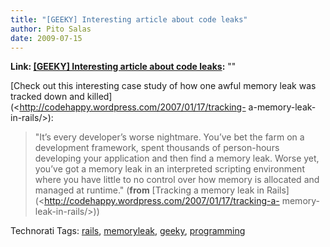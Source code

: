 ```yaml
---
title: "[GEEKY] Interesting article about code leaks"
author: Pito Salas
date: 2009-07-15
---
```


**Link: [[GEEKY] Interesting article about code leaks](None):** ""

[Check out this interesting case study of how one awful memory leak was
tracked down and killed](<http://codehappy.wordpress.com/2007/01/17/tracking-
a-memory-leak-in-rails/>):

> "It’s every developer’s worse nightmare. You’ve bet the farm on a
> development framework, spent thousands of person-hours developing your
> application and then find a memory leak. Worse yet, you’ve got a memory leak
> in an interpreted scripting environment where you have little to no control
> over how memory is allocated and managed at runtime." (**from** [Tracking a
> memory leak in Rails](<http://codehappy.wordpress.com/2007/01/17/tracking-a-
> memory-leak-in-rails/>))

Technorati Tags: [rails](<http://technorati.com/tag/rails>),
[memoryleak](<http://technorati.com/tag/memoryleak>),
[geeky](<http://technorati.com/tag/geeky>),
[programming](<http://technorati.com/tag/programming>)


